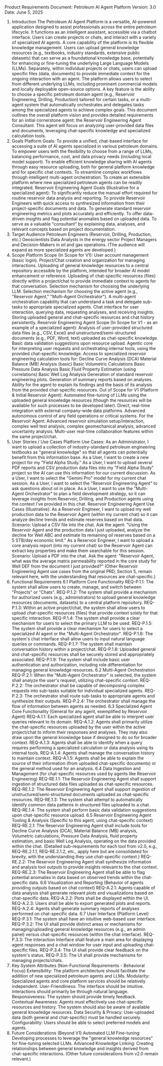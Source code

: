 Product Requirements Document: Petroleum AI Agent Platform
Version: 3.0
Date: June 5, 2025
1. Introduction
The Petroleum AI Agent Platform is a versatile, AI-powered application designed to assist professionals across the entire petroleum lifecycle. It functions as an intelligent assistant, accessible via a chatbot interface. Users can create projects or chats, and interact with a variety of specialized AI agents.
A core capability of the platform is its flexible knowledge management. Users can upload general knowledge resources (e.g., textbooks, industry standards, extensive public datasets) that can serve as a foundational knowledge base, potentially for enhancing or fine-tuning the underlying Large Language Models (LLMs). Separately, within individual projects or chats, users can upload specific files (data, documents) to provide immediate context for the ongoing interaction with an agent.
The platform allows users to select from different underlying LLMs, including prominent commercial models and locally deployable open-source options. A key feature is the ability to choose a specific petroleum domain agent (e.g., Reservoir Engineering, Drilling, Production) tailored for certain tasks, or a multi-agent system that automatically orchestrates and delegates tasks among the specialized agents to achieve complex goals.
This document outlines the overall platform vision and provides detailed requirements for an initial cornerstone agent: the Reservoir Engineering Agent Consultant. This agent will focus on analyzing user-provided data files and documents, leveraging chat-specific knowledge and specialized calculation tools.
2. Goals
Platform Goals:
To provide a unified, chat-based interface for accessing a suite of AI agents specialized in various petroleum domains.
To empower users with the flexibility to choose from a range of LLMs, balancing performance, cost, and data privacy needs (including local model support).
To enable efficient knowledge sharing with AI agents through easy resource uploading, both for general platform knowledge and for specific chat contexts.
To streamline complex workflows through intelligent multi-agent orchestration.
To create an extensible platform where new specialized petroleum agents can be readily integrated.
Reservoir Engineering Agent Goals (Illustrative for a specialized agent):
To significantly reduce the manual effort required for routine reservoir data analysis and reporting.
To provide Reservoir Engineers with quick access to synthesized information from their project-specific documents and data.
To generate standard reservoir engineering metrics and plots accurately and efficiently.
To offer data-driven insights and flag potential anomalies based on uploaded data.
To serve as a valuable "consultant" by explaining data, analyses, and relevant concepts based on project documentation.
3. Target Audience
Petroleum Engineers (Reservoir, Drilling, Production, etc.)
Geoscientists
Data Analysts in the energy sector
Project Managers and Decision-Makers in oil and gas operations.
(The audience will expand as more specialized agents are developed.)
4. Scope
Platform Scope (In Scope for V1):
User account management (basic login).
Project/Chat creation and organization for managing interactions.
Uploading of general knowledge resources to a central repository accessible by the platform, intended for broader AI model enhancement or reference.
Uploading of chat-specific resources (files) directly within a project/chat to provide immediate context to agents for that conversation.
Selection mechanism for choosing the underlying LLM.
Selection mechanism for choosing the active agent (e.g., "Reservoir Agent," "Multi-Agent Orchestrator").
A multi-agent orchestration capability that can understand a task and delegate sub-tasks to appropriate specialized agents.
Chat interface for user interaction, querying data, requesting analyses, and receiving insights.
Storing uploaded general and chat-specific resources and chat history persistently.
Reservoir Engineering Agent Scope (In Scope for V1 - as an example of a specialized agent):
Analysis of user-provided structured data files (e.g., CSV, Excel) and unstructured/semi-structured documents (e.g., PDF, Word, text) uploaded as chat-specific knowledge.
Basic data validation suggestions upon resource upload.
Agentic core for interpreting user requests and orchestrating internal tools, using the provided chat-specific knowledge.
Access to specialized reservoir engineering calculation tools for:
Decline Curve Analysis (DCA)
Material Balance (MB) Analysis (basic)
Basic Volumetric Calculations
Basic Pressure Data Analysis
Basic Fluid Property Estimation (using correlations)
Basic Well Log Analysis
Generation of standard reservoir engineering plots.
Generation of summary reports based on analyses.
Ability for the agent to explain its findings and the basis of its analysis from the provided chat-specific resources.
Out of Scope for V1 (Platform & Initial Reservoir Agent):
Automated fine-tuning of LLMs using the uploaded general knowledge resources (though the resources will be available for such processes to be developed later).
Direct, real-time integration with external company-wide data platforms.
Advanced autonomous control of any field operations or critical systems.
For the Reservoir Agent: Advanced reservoir simulation setup/interaction, complex well test analysis, complex geomechanical analysis, advanced uncertainty analysis.
Multi-user real-time collaboration features within the same project/chat.
5. User Stories / Use Cases
Platform Use Cases:
As an Administrator, I want to upload a collection of industry-standard petroleum engineering textbooks as "general knowledge" so that all agents can potentially benefit from this information base.
As a User, I want to create a new project for my "Field Alpha Study."
As a User, I want to upload several PDF reports and CSV production data files into my "Field Alpha Study" project so the AI can use this information for our current discussion.
As a User, I want to select the "Gemini Pro" model for my current chat session.
As a User, I want to select the "Reservoir Engineering Agent" to ask questions about oil in place.
As a User, I want to use the "Multi-Agent Orchestrator" to plan a field development strategy, so it can leverage insights from Reservoir, Drilling, and Production agents using the context I've provided in this chat.
Reservoir Engineering Agent Use Cases (Illustrative):
As a Reservoir Engineer, I want to upload my well production data to the Reservoir Agent (within my current chat) so it can analyze decline trends and estimate reserves based on that data.
Scenario: Upload a CSV file into the chat. Ask the agent: "Using the Reservoir Agent and the production data I just uploaded, analyze the decline for Well ABC and estimate its remaining oil reserves based on a 5 STB/day economic limit."
As a Reservoir Engineer, I want to upload a core analysis report (into my current chat) so the Reservoir Agent can extract key properties and make them searchable for this session.
Scenario: Upload a PDF into the chat. Ask the agent: "Reservoir Agent, what was the average matrix permeability reported in the core study for Well DEF from the document I just provided?"
(Other Reservoir Engineering Agent use cases from the original PRD, Section 5, remain relevant here, with the understanding that resources are chat-specific.)
6. Functional Requirements
6.1 Platform Core Functionality
REQ-P.1.1: The system shall allow users to create, manage, and switch between "Projects" or "Chats".
REQ-P.1.2: The system shall provide a mechanism for authorized users (e.g., administrators) to upload general knowledge resources (documents, datasets) to a central platform repository.
REQ-P.1.3: Within an active project/chat, the system shall allow users to upload chat-specific resources (files) that provide context solely for that specific interaction.
REQ-P.1.4: The system shall provide a clear mechanism for users to select the primary LLM to be used.
REQ-P.1.5: The system shall provide a clear mechanism for users to select a specialized AI agent or the "Multi-Agent Orchestrator".
REQ-P.1.6: The system's chat interface shall allow users to input natural language queries or commands.
REQ-P.1.7: The system shall maintain conversation history within a project/chat.
REQ-P.1.8: Uploaded general and chat-specific resources shall be securely stored and appropriately associated.
REQ-P.1.9: The system shall include basic user authentication and authorization, including role differentiation for managing general knowledge resources.
6.2 Multi-Agent Orchestration
REQ-P.2.1: When the "Multi-Agent Orchestrator" is selected, the system shall analyze the user's request, utilizing chat-specific context.
REQ-P.2.2: The orchestrator shall be capable of decomposing complex requests into sub-tasks suitable for individual specialized agents.
REQ-P.2.3: The orchestrator shall route sub-tasks to appropriate agents and synthesize their outputs.
REQ-P.2.4: The orchestrator shall manage the flow of information between agents as needed.
6.3 Specialized Agent Core Functionality (General for any agent, exemplified by Reservoir Agent)
REQ-A.1.1: Each specialized agent shall be able to interpret user queries relevant to its domain.
REQ-A.1.2: Agents shall primarily utilize the chat-specific resources uploaded by the user within the active project/chat to inform their responses and analyses. They may also draw upon the general knowledge base if designed to do so for broader context.
REQ-A.1.3: Agents shall be able to identify when a query requires performing a specialized calculation or data analysis using its internal tools.
REQ-A.1.4: Agents shall manage the conversation history to maintain context.
REQ-A.1.5: Agents shall be able to explain the source of their information (from uploaded chat-specific documents) or the general method used for an analysis.
6.4 Data Ingestion and Management (for chat-specific resources used by agents like Reservoir Engineering)
REQ-RE.1.1: The Reservoir Engineering Agent shall support ingestion of structured data files uploaded as chat-specific resources.
REQ-RE.1.2: The Reservoir Engineering Agent shall support ingestion of unstructured/semi-structured documents uploaded as chat-specific resources.
REQ-RE.1.3: The system shall attempt to automatically identify common data patterns in structured files uploaded to a chat.
REQ-RE.1.4: The system shall perform basic data validation suggestions upon chat-specific resource upload.
6.5 Reservoir Engineering Agent Tooling & Analysis (Specific to this agent, using chat-specific context)
REQ-RE.2.1: The Reservoir Engineering Agent shall include tools for Decline Curve Analysis (DCA), Material Balance (MB) analysis, Volumetric calculations, Pressure Data Analysis, fluid property estimation, and basic Well Log Analysis, operating on the data provided within the chat.
(Detailed sub-requirements for each tool from v2.0, e.g., REQ-RE.2.1.1, REQ-RE.2.1.2, etc., apply here but are consolidated for brevity, with the understanding they use chat-specific context.)
REQ-RE.2.2: The Reservoir Engineering Agent shall synthesize information and analysis tool outputs to provide insights relevant to the chat context.
REQ-RE.2.3: The Reservoir Engineering Agent shall be able to flag potential anomalies in data based on observed trends within the chat-specific data.
6.6 Visualization and Reporting (Behavior of agents providing outputs based on chat context)
REQ-A.2.1: Agents capable of data analysis shall generate relevant plots and visualizations based on chat-specific data.
REQ-A.2.2: Plots shall be displayed within the UI.
REQ-A.2.3: Users shall be able to export generated plots and reports.
REQ-A.2.4: Agents shall generate summary reports of analyses performed on chat-specific data.
6.7 User Interface (Platform Level)
REQ-P.3.1: The system shall have an intuitive web-based user interface.
REQ-P.3.2: The UI shall provide distinct areas or mechanisms for managing/uploading general knowledge resources (e.g., an admin panel) versus chat-specific resources (within the chat interface).
REQ-P.3.3: The Interaction Interface shall feature a main area for displaying agent responses and a chat window for user input and uploading chat-specific files.
REQ-P.3.4: The UI shall provide clear feedback on the system's status.
REQ-P.3.5: The UI shall provide mechanisms for managing projects/chats.
7. Key System Attributes (Non-Functional Requirements - Behavioral Focus)
Extensibility: The platform architecture should facilitate the addition of new specialized petroleum agents and LLMs.
Modularity: Specialized agents and core platform services should be relatively independent.
User-Friendliness: The interface should be intuitive. Interactions should primarily be through natural language.
Responsiveness: The system should provide timely feedback.
Contextual Awareness: Agents must effectively use chat-specific resources and history. The system should also be aware of available general knowledge resources.
Data Security & Privacy: User-uploaded data (both general and chat-specific) must be handled securely.
Configurability: Users should be able to select preferred models and agents.
9. Future Considerations (Beyond V1)
Automated LLM Fine-tuning: Developing processes to leverage the "general knowledge resources" for fine-tuning selected LLMs.
Advanced Knowledge Linking: Creating relationships between general knowledge and insights derived from chat-specific interactions.
(Other future considerations from v2.0 remain relevant.)
